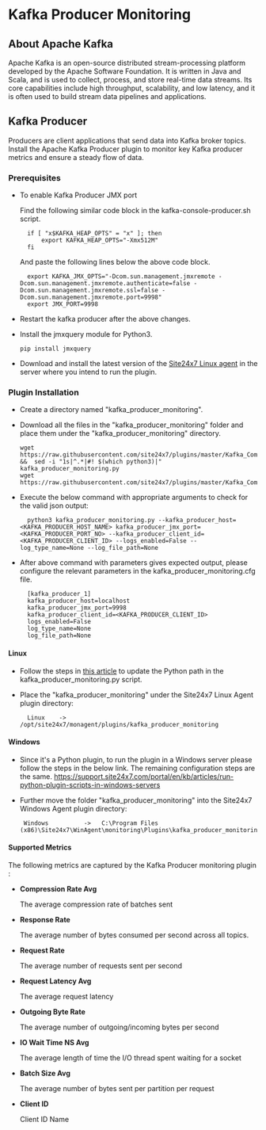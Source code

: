 # **Kafka Producer Monitoring**

## About Apache Kafka
Apache Kafka is an open-source distributed stream-processing platform developed by the Apache Software Foundation. It is written in Java and Scala, and is used to collect, process, and store real-time data streams. Its core capabilities include high throughput, scalability, and low latency, and it is often used to build stream data pipelines and applications.

## Kafka Producer
Producers are client applications that send data into Kafka broker topics. 
Install the Apache Kafka Producer plugin to monitor key Kafka producer metrics and ensure a steady flow of data.


### Prerequisites
- To enable Kafka Producer JMX port

    Find the following similar code block in the kafka-console-producer.sh script.

        
        if [ "x$KAFKA_HEAP_OPTS" = "x" ]; then
            export KAFKA_HEAP_OPTS="-Xmx512M"
        fi
        
    And paste the following lines below the above code block.

        
        export KAFKA_JMX_OPTS="-Dcom.sun.management.jmxremote -Dcom.sun.management.jmxremote.authenticate=false -Dcom.sun.management.jmxremote.ssl=false -Dcom.sun.management.jmxremote.port=9998"
        export JMX_PORT=9998
        
- Restart the kafka producer after the above changes.

- Install the jmxquery module for Python3.
    ```
    pip install jmxquery
    ```

- Download and install the latest version of the [Site24x7 Linux agent](https://www.site24x7.com/app/client#/admin/inventory/add-monitor) in the server where you intend  to run the plugin.



### Plugin Installation

- Create a directory named "kafka_producer_monitoring".

- Download all the files in the "kafka_producer_monitoring" folder and place them under the "kafka_producer_monitoring" directory.
  ```
  wget https://raw.githubusercontent.com/site24x7/plugins/master/Kafka_Complete_Monitoring/Kafka_Producer_Monitoring/kafka_producer_monitoring.py &&  sed -i "1s|^.*|#! $(which python3)|" kafka_producer_monitoring.py
  wget https://raw.githubusercontent.com/site24x7/plugins/master/Kafka_Complete_Monitoring/Kafka_Producer_Monitoring/kafka_producer_monitoring.cfg
  ```

- Execute the below command with appropriate arguments to check for the valid json output:
  
        python3 kafka_producer_monitoring.py --kafka_producer_host=<KAFKA_PRODUCER_HOST_NAME> kafka_producer_jmx_port=<KAFKA_PRODUCER_PORT_NO> --kafka_producer_client_id=<KAFKA_PRODUCER_CLIENT_ID> --logs_enabled=False --log_type_name=None --log_file_path=None

- After above command with parameters gives expected output, please configure the relevant  parameters in the kafka_producer_monitoring.cfg file.

        [kafka_producer_1]
        kafka_producer_host=localhost
        kafka_producer_jmx_port=9998
        kafka_producer_client_id=<KAFKA_PRODUCER_CLIENT_ID>
        logs_enabled=False
        log_type_name=None
        log_file_path=None
        


#### Linux

- Follow the steps in [this article](https://support.site24x7.com/portal/en/kb/articles/updating-python-path-in-a-plugin-script-for-linux-servers) to update the Python path in the kafka_producer_monitoring.py script.

- Place the "kafka_producer_monitoring" under the Site24x7 Linux Agent plugin directory:

        Linux    ->   /opt/site24x7/monagent/plugins/kafka_producer_monitoring
  
#### Windows
- Since it's a Python plugin, to run the plugin in a Windows server please follow the steps in the below link. The remaining configuration steps are the same.
https://support.site24x7.com/portal/en/kb/articles/run-python-plugin-scripts-in-windows-servers

-  Further move the folder "kafka_producer_monitoring" into the  Site24x7 Windows Agent plugin directory:

        Windows          ->   C:\Program Files (x86)\Site24x7\WinAgent\monitoring\Plugins\kafka_producer_monitoring



#### Supported Metrics
The following metrics are captured by the Kafka Producer monitoring plugin :

- **Compression Rate Avg**

    The average compression rate of batches sent

- **Response Rate**

    The average number of bytes consumed per second across all topics.
- **Request Rate**

    The average number of requests sent per second

- **Request Latency Avg**

    The average request latency
- **Outgoing Byte Rate**

    The average number of outgoing/incoming bytes per second
- **IO Wait Time NS Avg**

    The average length of time the I/O thread spent waiting for a socket
- **Batch Size Avg**

    The average number of bytes sent per partition per request
- **Client ID**

    Client ID Name
